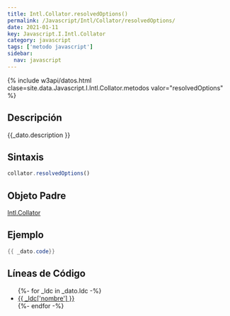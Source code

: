 ```yaml
---
title: Intl.Collator.resolvedOptions()
permalink: /Javascript/Intl/Collator/resolvedOptions/
date: 2021-01-11
key: Javascript.I.Intl.Collator
category: javascript
tags: ['metodo javascript']
sidebar: 
  nav: javascript
---
```


{% include w3api/datos.html clase=site.data.Javascript.I.Intl.Collator.metodos valor="resolvedOptions" %}

## Descripción
{{_dato.description }}

## Sintaxis
~~~javascript
collator.resolvedOptions()
~~~

## Objeto Padre
[Intl.Collator](/Javascript/Intl/Collator/)

## Ejemplo
~~~java
{{ _dato.code}}
~~~

## Líneas de Código
<ul>
{%- for _ldc in _dato.ldc -%}
   <li>
       <a href="{{_ldc['url'] }}">{{ _ldc['nombre'] }}</a>
   </li>
{%- endfor -%}
</ul>
